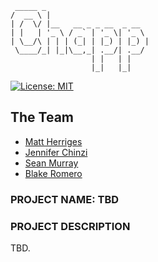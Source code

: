 ```
 _____ _                       
/  __ \ |                      
| /  \/ |__   __ _ _ __  _ __  
| |   | '_ \ / _` | '_ \| '_ \ 
| \__/\ | | | (_| | |_) | |_) |
 \____/_| |_|\__,_| .__/| .__/ 
                  | |   | |    
                  |_|   |_|  
```


[![License: MIT](https://img.shields.io/badge/License-MIT-brightgreen.svg)](https://github.com/bus-jam/chapp-server/blob/staging/license)


## The Team

* [Matt Herriges]()
* [Jennifer Chinzi](https://github.com/jchinzi)
* [Sean Murray](https://github.com/seanjmurray)
* [Blake Romero](https://github.com/blakerom)


### PROJECT NAME: TBD

### PROJECT DESCRIPTION

TBD.


